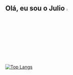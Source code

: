 ## Olá, eu sou o Julio <img src="https://media.giphy.com/media/hvRJCLFzcasrR4ia7z/giphy.gif" width=4%>
[![Top Langs](https://github-readme-stats.vercel.app/api/top-langs/?username=LuisCSGuimaraes&layout=compact)](https://github.com/anuraghazra/github-readme-stats)
